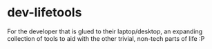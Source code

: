 # dev-lifetools
For the developer that is glued to their laptop/desktop, an expanding collection of tools to aid with the other trivial, non-tech parts of life :P
